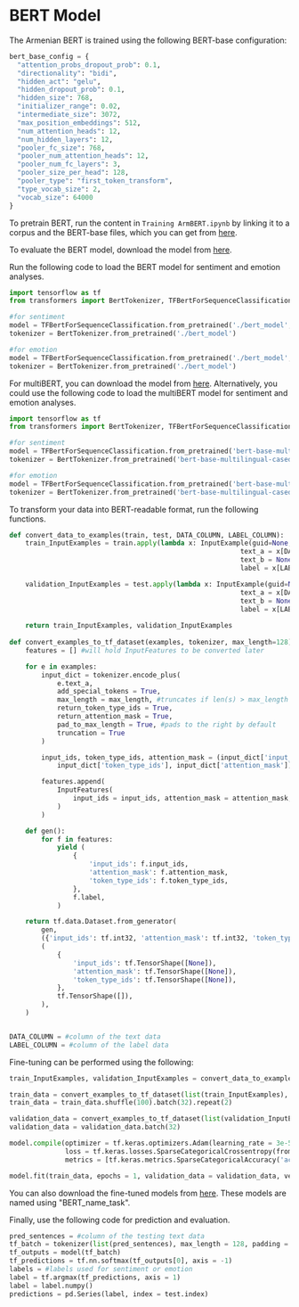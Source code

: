 # BERT Model
The Armenian BERT is trained using the following BERT-base configuration:

``` python
bert_base_config = {
  "attention_probs_dropout_prob": 0.1, 
  "directionality": "bidi", 
  "hidden_act": "gelu", 
  "hidden_dropout_prob": 0.1, 
  "hidden_size": 768, 
  "initializer_range": 0.02, 
  "intermediate_size": 3072, 
  "max_position_embeddings": 512, 
  "num_attention_heads": 12, 
  "num_hidden_layers": 12, 
  "pooler_fc_size": 768, 
  "pooler_num_attention_heads": 12, 
  "pooler_num_fc_layers": 3, 
  "pooler_size_per_head": 128, 
  "pooler_type": "first_token_transform", 
  "type_vocab_size": 2, 
  "vocab_size": 64000
}
```

To pretrain BERT, run the content in ``Training ArmBERT.ipynb`` by linking it to a corpus and the BERT-base files, which you can get from [here](https://github.com/google-research/bert).

To evaluate the BERT model, download the model from [here](https://mailaub-my.sharepoint.com/:f:/g/personal/nhk19_mail_aub_edu/Eurzo_S3iZtDgkfbAK_FvYQBMoVDhdBH7oSzR-0NRAsjjw?e=3DklQx).

Run the following code to load the BERT model for sentiment and emotion analyses.

``` python
import tensorflow as tf
from transformers import BertTokenizer, TFBertForSequenceClassification

#for sentiment
model = TFBertForSequenceClassification.from_pretrained('./bert_model', from_pt = True)
tokenizer = BertTokenizer.from_pretrained('./bert_model')

#for emotion
model = TFBertForSequenceClassification.from_pretrained('./bert_model', from_pt = True, num_labels = 5)
tokenizer = BertTokenizer.from_pretrained('./bert_model')
```

For multiBERT, you can download the model from [here](https://storage.googleapis.com/bert_models/2018_11_23/multi_cased_L-12_H-768_A-12.zip). Alternatively, you could use the following code to load the multiBERT model for sentiment and emotion analyses.

``` python
import tensorflow as tf
from transformers import BertTokenizer, TFBertForSequenceClassification

#for sentiment
model = TFBertForSequenceClassification.from_pretrained('bert-base-multilingual-cased', from_pt = True)
tokenizer = BertTokenizer.from_pretrained('bert-base-multilingual-cased')

#for emotion
model = TFBertForSequenceClassification.from_pretrained('bert-base-multilingual-cased', from_pt = True, num_labels = 5)
tokenizer = BertTokenizer.from_pretrained('bert-base-multilingual-cased')
```

To transform your data into BERT-readable format, run the following functions.

```python
def convert_data_to_examples(train, test, DATA_COLUMN, LABEL_COLUMN): 
    train_InputExamples = train.apply(lambda x: InputExample(guid=None, #globally unique ID for bookkeeping, unused in this case
                                                          text_a = x[DATA_COLUMN], 
                                                          text_b = None,
                                                          label = x[LABEL_COLUMN]), axis = 1)

    validation_InputExamples = test.apply(lambda x: InputExample(guid=None, #globally unique ID for bookkeeping, unused in this case
                                                          text_a = x[DATA_COLUMN], 
                                                          text_b = None,
                                                          label = x[LABEL_COLUMN]), axis = 1)
  
    return train_InputExamples, validation_InputExamples
  
def convert_examples_to_tf_dataset(examples, tokenizer, max_length=128):
    features = [] #will hold InputFeatures to be converted later

    for e in examples:
        input_dict = tokenizer.encode_plus(
            e.text_a,
            add_special_tokens = True,
            max_length = max_length, #truncates if len(s) > max_length
            return_token_type_ids = True,
            return_attention_mask = True,
            pad_to_max_length = True, #pads to the right by default
            truncation = True
        )

        input_ids, token_type_ids, attention_mask = (input_dict['input_ids'],
            input_dict['token_type_ids'], input_dict['attention_mask'])

        features.append(
            InputFeatures(
                input_ids = input_ids, attention_mask = attention_mask, token_type_ids = token_type_ids, label = e.label
            )
        )

    def gen():
        for f in features:
            yield (
                {
                    'input_ids': f.input_ids,
                    'attention_mask': f.attention_mask,
                    'token_type_ids': f.token_type_ids,
                },
                f.label,
            )

    return tf.data.Dataset.from_generator(
        gen,
        ({'input_ids': tf.int32, 'attention_mask': tf.int32, 'token_type_ids': tf.int32}, tf.int64),
        (
            {
                'input_ids': tf.TensorShape([None]),
                'attention_mask': tf.TensorShape([None]),
                'token_type_ids': tf.TensorShape([None]),
            },
            tf.TensorShape([]),
        ),
    )


DATA_COLUMN = #column of the text data
LABEL_COLUMN = #column of the label data
```

Fine-tuning can be performed using the following:

```python
train_InputExamples, validation_InputExamples = convert_data_to_examples(train, dev, DATA_COLUMN, LABEL_COLUMN)

train_data = convert_examples_to_tf_dataset(list(train_InputExamples), tokenizer)
train_data = train_data.shuffle(100).batch(32).repeat(2)

validation_data = convert_examples_to_tf_dataset(list(validation_InputExamples), tokenizer)
validation_data = validation_data.batch(32)

model.compile(optimizer = tf.keras.optimizers.Adam(learning_rate = 3e-5), 
              loss = tf.keras.losses.SparseCategoricalCrossentropy(from_logits = True), 
              metrics = [tf.keras.metrics.SparseCategoricalAccuracy('accuracy')])

model.fit(train_data, epochs = 1, validation_data = validation_data, verbose = 2)
```

You can also download the fine-tuned models from [here](https://mailaub-my.sharepoint.com/:f:/g/personal/nhk19_mail_aub_edu/EhaelJLnRxFEjy3ImAW703MBli9NoGArgVYhhKHFo7-qIA?e=n6emcH). These models are named using "BERT_name_task".

Finally, use the following code for prediction and evaluation.

```python
pred_sentences = #column of the testing text data
tf_batch = tokenizer(list(pred_sentences), max_length = 128, padding = True, truncation = True, return_tensors = 'tf')
tf_outputs = model(tf_batch)
tf_predictions = tf.nn.softmax(tf_outputs[0], axis = -1)
labels = #labels used for sentiment or emotion
label = tf.argmax(tf_predictions, axis = 1)
label = label.numpy()
predictions = pd.Series(label, index = test.index)
```
